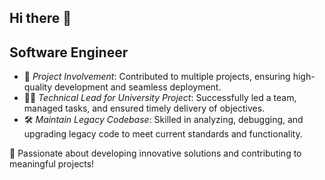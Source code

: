 ## Hi there 👋
## Software Engineer

- 🚀 *Project Involvement*: Contributed to multiple projects, ensuring high-quality development and seamless deployment. 
- 👨‍💻 *Technical Lead for University Project*: Successfully led a team, managed tasks, and ensured timely delivery of objectives. 
- 🛠️ *Maintain Legacy Codebase*: Skilled in analyzing, debugging, and upgrading legacy code to meet current standards and functionality.

🌟 Passionate about developing innovative solutions and contributing to meaningful projects!

